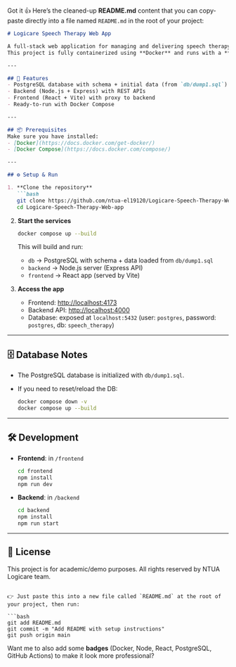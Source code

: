 Got it 👍 Here’s the cleaned-up **README.md** content that you can copy-paste directly into a file named `README.md` in the root of your project:

````markdown
# Logicare Speech Therapy Web App

A full-stack web application for managing and delivering speech therapy exercises.  
This project is fully containerized using **Docker** and runs with a **PostgreSQL** database, **Node.js backend**, and **React (Vite) frontend**.

---

## 🚀 Features
- PostgreSQL database with schema + initial data (from `db/dump1.sql`)
- Backend (Node.js + Express) with REST APIs
- Frontend (React + Vite) with proxy to backend
- Ready-to-run with Docker Compose

---

## 📦 Prerequisites
Make sure you have installed:
- [Docker](https://docs.docker.com/get-docker/)
- [Docker Compose](https://docs.docker.com/compose/)

---

## ⚙️ Setup & Run

1. **Clone the repository**
   ```bash
   git clone https://github.com/ntua-el19120/Logicare-Speech-Therapy-Web-app.git
   cd Logicare-Speech-Therapy-Web-app
````

2. **Start the services**

   ```bash
   docker compose up --build
   ```

   This will build and run:

   * `db` → PostgreSQL with schema + data loaded from `db/dump1.sql`
   * `backend` → Node.js server (Express API)
   * `frontend` → React app (served by Vite)

3. **Access the app**

   * Frontend: [http://localhost:4173](http://localhost:4173)
   * Backend API: [http://localhost:4000](http://localhost:4000)
   * Database: exposed at `localhost:5432` (user: `postgres`, password: `postgres`, db: `speech_therapy`)

---

## 🗄️ Database Notes

* The PostgreSQL database is initialized with `db/dump1.sql`.
* If you need to reset/reload the DB:

  ```bash
  docker compose down -v
  docker compose up --build
  ```

---

## 🛠 Development

* **Frontend**: in `/frontend`

  ```bash
  cd frontend
  npm install
  npm run dev
  ```
* **Backend**: in `/backend`

  ```bash
  cd backend
  npm install
  npm run start
  ```

---

## 📖 License

This project is for academic/demo purposes.
All rights reserved by NTUA Logicare team.

````

👉 Just paste this into a new file called `README.md` at the root of your project, then run:

```bash
git add README.md
git commit -m "Add README with setup instructions"
git push origin main
````

Want me to also add some **badges** (Docker, Node, React, PostgreSQL, GitHub Actions) to make it look more professional?
